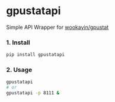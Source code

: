 # gpustatapi

Simple API Wrapper for [wookayin/gpustat](https://github.com/wookayin/gpustat)

### 1. Install
```bash
pip install gpustatapi
```

### 2. Usage
```bash
gpustatapi
# or
gpustatapi -p 8111 &
```
